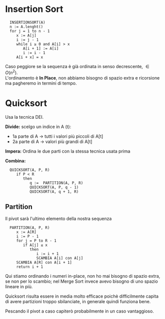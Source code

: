 # Insertion Sort

      INSERTIONSORT(A)
      n := A.lenght()
      for j = 1 to n - 1
         x := A[j]
         i := j - 1
         while i ≥ 0 and A[i] > x
            A[i + 1] := A[i]
            i := i - 1
         A[i + x] = x

Caso peggiore se la sequenza è già ordinata in senso decrescente, $\in O(n^2)$.\
L'ordinamento è **In Place**, non abbiamo bisogno di spazio extra e ricorsione ma pagheremo in termini di tempo.

# Quicksort

Usa la tecnica DEI.

**Divide:** scelgo un indice in A (t):

* 1a parte di A $\rightarrow$ tutti i valori più piccoli di A[t]
* 2a parte di A $\rightarrow$ valori più grandi di A[t]

**Impera:** Ordina le due parti con la stessa tecnica usata prima

**Combina:** 

      QUICKSORT(A, P, R)
         if P < R
            then
               q :=  PARTITION(A, P, R)
               QUICKSORT(A, P, q - 1)
               QUICKSORT(A, q + 1, R)

## Partition

Il pivot sarà l'ultimo elemento della nostra sequenza

      PARTITION(A, P, R)
         x := A[R]
         i := P - 1
         for j = P to R - 1
            if A[j] ≤ x
               then 
                  i := i + 1
                  SCAMBIA A[i] con A[j]
         SCAMBIA A[R] con A[i + 1]
         return i + 1

Qui stiamo ordinando i numeri in-place, non ho mai bisogno di spazio extra, se non per lo scambio; nel Merge Sort invece avevo bisogno di uno spazio lineare in più.

Quicksort risulta essere in media molto efficace poichè difficilmente capita di avere partizioni troppo sbilanciate, in generale quindi funziona bene.

Pescando il pivot a caso capiterò probabilmente in un caso vantaggioso.

